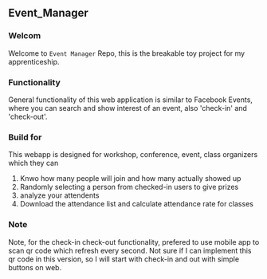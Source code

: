 ## Event_Manager

### Welcom ###
Welcome to `Event Manager` Repo, this is the breakable toy project for my apprenticeship.

### Functionality ###
General functionality of this web application is similar to Facebook Events, where you can search and show interest of an event, also 'check-in' and 'check-out'.

### Build for ###
This webapp is designed for workshop, conference, event, class organizers which they can

1. Knwo how many people will join and how many actually showed up
2. Randomly selecting a person from checked-in users to give prizes
3. analyze your attendents
4. Download the attendance list and calculate attendance rate for classes

### Note ###
Note, for the check-in check-out functionality, prefered to use mobile app to scan qr code which refresh every second.
Not sure if I can implement this qr code in this version, so I will start with check-in and out with simple buttons on web.
